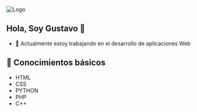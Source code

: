 ![Logo](https://d2gg9evh47fn9z.cloudfront.net/1600px_COLOURBOX32735112.jpg)
## Hola, Soy Gustavo 👋

- 🌱  Actualmente estoy trabajando en el desarrollo de aplicaciones Web

## 🧠 Conocimientos básicos
- HTML
- CSS
- PYTHON
- PHP
- C++
